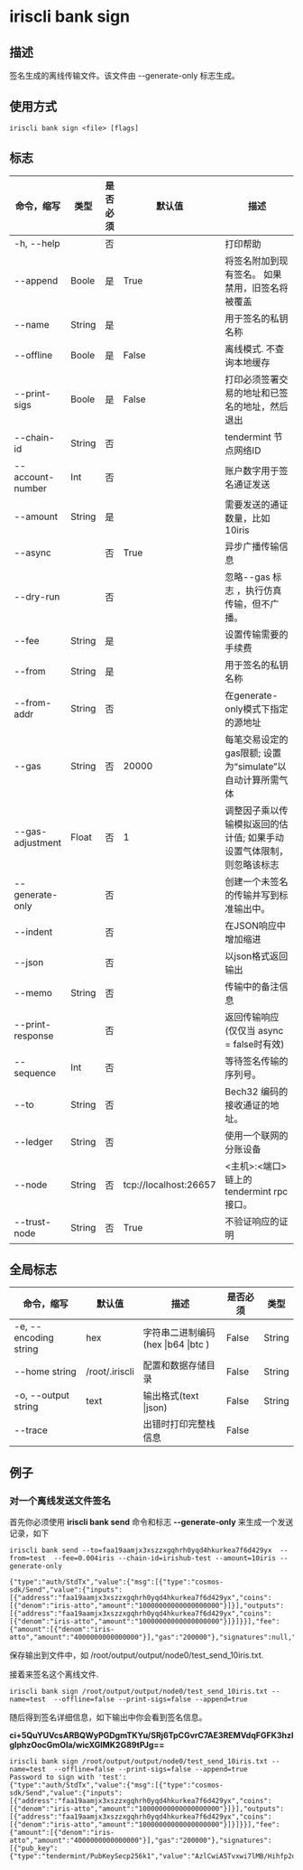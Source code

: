 # iriscli bank sign

## 描述

签名生成的离线传输文件。该文件由 --generate-only 标志生成。

## 使用方式

```
iriscli bank sign <file> [flags]
```

 

## 标志

| 命令，缩写      | 类型   | 是否必须 | 默认值                | 描述                                                         |
| ---------------- | ------ | -------- | --------------------- | ------------------------------------------------------------ |
| -h, --help       |        | 否       |                       | 打印帮助                                                     |
| --append         | Boole  | 是       | True                  | 将签名附加到现有签名。 如果禁用，旧签名将被覆盖              |
| --name           | String | 是       |                       | 用于签名的私钥名称                                           |
| --offline        | Boole  | 是       | False                 | 离线模式. 不查询本地缓存                                     |
| --print-sigs     | Boole  | 是       | False                 | 打印必须签署交易的地址和已签名的地址，然后退出               |
| --chain-id       | String | 否       |                       | tendermint 节点网络ID                                        |
| --account-number | Int    | 否       |                       | 账户数字用于签名通证发送                                     |
| --amount         | String | 是       |                       | 需要发送的通证数量，比如10iris                               |
| --async          |        | 否       | True                  | 异步广播传输信息                                             |
| --dry-run        |        | 否       |                       | 忽略--gas 标志 ，执行仿真传输，但不广播。                    |
| --fee            | String | 是       |                       | 设置传输需要的手续费                                         |
| --from           | String | 是       |                       | 用于签名的私钥名称                                           |
| --from-addr      | String | 否       |                       | 在generate-only模式下指定的源地址                            |
| --gas            | String | 否       | 20000                 | 每笔交易设定的gas限额; 设置为“simulate”以自动计算所需气体    |
| --gas-adjustment | Float  | 否       | 1                     | 调整因子乘以传输模拟返回的估计值; 如果手动设置气体限制，则忽略该标志 |
| --generate-only  |        | 否       |                       | 创建一个未签名的传输并写到标准输出中。                       |
| --indent         |        | 否       |                       | 在JSON响应中增加缩进                                         |
| --json           |        | 否       |                       | 以json格式返回输出                                           |
| --memo           | String | 否       |                       | 传输中的备注信息                                             |
| --print-response |        | 否       |                       | 返回传输响应 (仅仅当 async = false时有效)                    |
| --sequence       | Int    | 否       |                       | 等待签名传输的序列号。                                       |
| --to             | String | 否       |                       | Bech32 编码的接收通证的地址。                                |
| --ledger         | String | 否       |                       | 使用一个联网的分账设备                                       |
| --node           | String | 否       | tcp://localhost:26657 | <主机>:<端口> 链上的tendermint rpc 接口。                    |
| --trust-node     | String | 否       | True                  | 不验证响应的证明                                             |



## 全局标志

| 命令，缩写            | 默认值         | 描述                                | 是否必须 | 类型   |
| --------------------- | -------------- | ----------------------------------- | -------- | ------ |
| -e, --encoding string | hex            | 字符串二进制编码 (hex \|b64 \|btc ) | False    | String |
| --home string         | /root/.iriscli | 配置和数据存储目录                  | False    | String |
| -o, --output string   | text           | 输出格式(text \|json)               | False    | String |
| --trace               |                | 出错时打印完整栈信息                | False    |        |

## 例子

### 对一个离线发送文件签名

首先你必须使用 **iriscli bank send**  命令和标志 **--generate-only** 来生成一个发送记录，如下

```  
iriscli bank send --to=faa19aamjx3xszzxgqhrh0yqd4hkurkea7f6d429yx  --from=test  --fee=0.004iris --chain-id=irishub-test --amount=10iris --generate-only

{"type":"auth/StdTx","value":{"msg":[{"type":"cosmos-sdk/Send","value":{"inputs":[{"address":"faa19aamjx3xszzxgqhrh0yqd4hkurkea7f6d429yx","coins":[{"denom":"iris-atto","amount":"10000000000000000000"}]}],"outputs":[{"address":"faa19aamjx3xszzxgqhrh0yqd4hkurkea7f6d429yx","coins":[{"denom":"iris-atto","amount":"10000000000000000000"}]}]}}],"fee":{"amount":[{"denom":"iris-atto","amount":"4000000000000000"}],"gas":"200000"},"signatures":null,"memo":""}}
```



保存输出到文件中，如  /root/output/output/node0/test_send_10iris.txt.

接着来签名这个离线文件.

```
iriscli bank sign /root/output/output/node0/test_send_10iris.txt --name=test  --offline=false --print-sigs=false --append=true
```

随后得到签名详细信息，如下输出中你会看到签名信息。 

**ci+5QuYUVcsARBQWyPGDgmTKYu/SRj6TpCGvrC7AE3REMVdqFGFK3hzlgIphzOocGmOIa/wicXGlMK2G89tPJg==**

```
iriscli bank sign /root/output/output/node0/test_send_10iris.txt --name=test  --offline=false --print-sigs=false --append=true
Password to sign with 'test':
{"type":"auth/StdTx","value":{"msg":[{"type":"cosmos-sdk/Send","value":{"inputs":[{"address":"faa19aamjx3xszzxgqhrh0yqd4hkurkea7f6d429yx","coins":[{"denom":"iris-atto","amount":"10000000000000000000"}]}],"outputs":[{"address":"faa19aamjx3xszzxgqhrh0yqd4hkurkea7f6d429yx","coins":[{"denom":"iris-atto","amount":"10000000000000000000"}]}]}}],"fee":{"amount":[{"denom":"iris-atto","amount":"4000000000000000"}],"gas":"200000"},"signatures":[{"pub_key":{"type":"tendermint/PubKeySecp256k1","value":"AzlCwiA5Tvxwi7lMB/Hihfp2qnaks5Wrrgkg/Jy7sEkF"},"signature":"ci+5QuYUVcsARBQWyPGDgmTKYu/SRj6TpCGvrC7AE3REMVdqFGFK3hzlgIphzOocGmOIa/wicXGlMK2G89tPJg==","account_number":"0","sequence":"2"}],"memo":""}}
```

